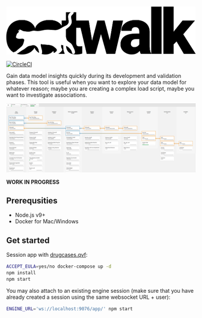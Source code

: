![catwalk](./src/assets/catwalk.svg)

[![CircleCI](https://circleci.com/gh/qlik-oss/catwalk/tree/master.svg?style=svg)](https://circleci.com/gh/qlik-oss/catwalk/tree/master)

Gain data model insights quickly during its development and validation phases. This tool is useful when you want to explore your data model for whatever reason; maybe you are creating a complex load script, maybe you want to investigate associations.

![screenshot](./screenshot.png)

**WORK IN PROGRESS**

## Prerequsities

* Node.js v9+
* Docker for Mac/Windows

## Get started

Session app with [drugcases.qvf](./data/drugcases.qvf):

```bash
ACCEPT_EULA=yes/no docker-compose up -d
npm install
npm start
```

You may also attach to an existing engine session (make sure that you have already created a session using the same websocket URL + user):

```bash
ENGINE_URL='ws://localhost:9076/app/' npm start
```
